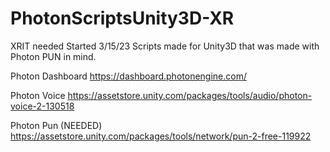 # PhotonScriptsUnity3D-XR
XRIT needed
Started 3/15/23
Scripts made for Unity3D that was made with Photon PUN in mind.

Photon Dashboard https://dashboard.photonengine.com/

Photon Voice https://assetstore.unity.com/packages/tools/audio/photon-voice-2-130518

Photon Pun (NEEDED) https://assetstore.unity.com/packages/tools/network/pun-2-free-119922
